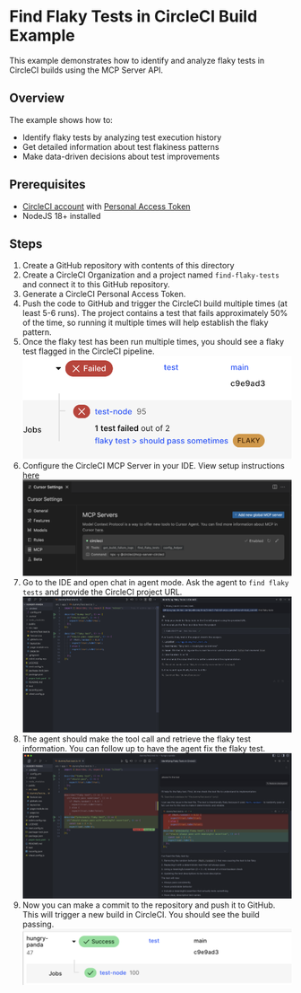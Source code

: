 # Find Flaky Tests in CircleCI Build Example

This example demonstrates how to identify and analyze flaky tests in CircleCI builds using the MCP Server API.

## Overview

The example shows how to:

- Identify flaky tests by analyzing test execution history
- Get detailed information about test flakiness patterns
- Make data-driven decisions about test improvements

## Prerequisites

- [CircleCI account](https://circleci.com/signup/) with [Personal Access Token](https://circleci.com/docs/managing-api-tokens/)
- NodeJS 18+ installed

## Steps

1. Create a GitHub repository with contents of this directory
2. Create a CircleCI Organization and a project named `find-flaky-tests` and connect it to this GitHub repository.
3. Generate a CircleCI Personal Access Token.
4. Push the code to GitHub and trigger the CircleCI build multiple times (at least 5-6 runs). The project contains a test that fails approximately 50% of the time, so running it multiple times will help establish the flaky pattern.
5. Once the flaky test has been run multiple times, you should see a flaky test flagged in the CircleCI pipeline.
   ![flaky test](images/job-flaky-test.png)
6. Configure the CircleCI MCP Server in your IDE. View setup instructions [here](https://github.com/circleci-public/mcp-server-circleci/?tab=readme-ov-file#installation)
   ![Cursor MCP Configuration](images/cursor-mcp-config.png)
7. Go to the IDE and open chat in agent mode. Ask the agent to `find flaky tests` and provide the CircleCI project URL.
   ![get flaky test chat 1](images/get-flaky-test-chat.png)
8. The agent should make the tool call and retrieve the flaky test information. You can follow up to have the agent fix the flaky test.
   ![fix flaky test](images/fix-flaky-test.png)
9. Now you can make a commit to the repository and push it to GitHub. This will trigger a new build in CircleCI. You should see the build passing. 
   ![flaky test green](images/flaky-test-green.png)
